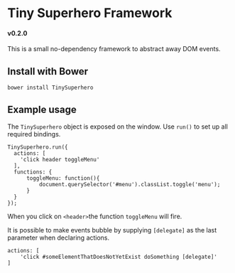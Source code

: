# Tiny Superhero Framework
#### v0.2.0

This is a small no-dependency framework to abstract away DOM events.

## Install with Bower

```bower install TinySuperhero```

## Example usage

The ```TinySuperhero``` object is exposed on the window. Use ```run()``` to set up all required bindings.

```
TinySuperhero.run({
  actions: [
    'click header toggleMenu'
  ],
  functions: {
      toggleMenu: function(){
          document.querySelector('#menu').classList.toggle('menu');
      }
  }
});
```

When you click on ```<header>```the function ```toggleMenu``` will fire.

It is possible to make events bubble by supplying ```[delegate]``` as the last parameter when declaring actions.

```
actions: [
    'click #someElementThatDoesNotYetExist doSomething [delegate]'
]
````